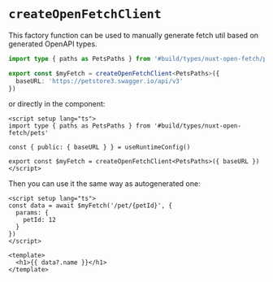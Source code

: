 # `createOpenFetchClient`

This factory function can be used to manually generate fetch util based on generated OpenAPI types. 

```ts [composables/useMyFetch.ts]
import type { paths as PetsPaths } from '#build/types/nuxt-open-fetch/pets'

export const $myFetch = createOpenFetchClient<PetsPaths>({
  baseURL: 'https://petstore3.swagger.io/api/v3'
})
```

or directly in the component:

```vue
<script setup lang="ts">
import type { paths as PetsPaths } from '#build/types/nuxt-open-fetch/pets'

const { public: { baseURL } } = useRuntimeConfig()

export const $myFetch = createOpenFetchClient<PetsPaths>({ baseURL })
</script>
```

Then you can use it the same way as autogenerated one:

```vue
<script setup lang="ts">
const data = await $myFetch('/pet/{petId}', {
  params: {
    petId: 12
  }
})
</script>

<template>
  <h1>{{ data?.name }}</h1>
</template>
```
